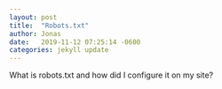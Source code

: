 ```yaml
---
layout: post
title:  "Robots.txt"
author: Jonas
date:   2019-11-12 07:25:14 -0600
categories: jekyll update
---
```

What is robots.txt and how did I configure it on my site?
